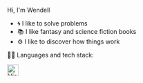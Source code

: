 Hi, I'm Wendell

- 🌀️ I like to solve problems 
- 📚️ I like fantasy and science fiction books 
- ⚙️ I like to discover how things work

👨‍💻️ Languages and tech stack:

[<img align="left" alt="Visual Studio Code" width="26px" src="https://camo.githubusercontent.com/491ff5812e42ad2eb2a853b50a3a9c7ae65c63e0060b28446f49d8fe86a75e24/68747470733a2f2f696d672e736869656c64732e696f2f62616467652f2d446f636b65722d6666663f266c6f676f3d446f636b6572" />][github]

[github]: https://github.com/wen-dell